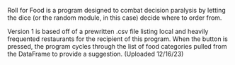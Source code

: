 Roll for Food is a program designed to combat decision paralysis by letting the dice (or the random module, in this case) decide where to order from.

Version 1 is based off of a prewritten .csv file listing local and heavily frequented restaurants for the recipient of this program. When the button is pressed, the program cycles through the list of food categories pulled from the DataFrame to provide a suggestion. (Uploaded 12/16/23)
